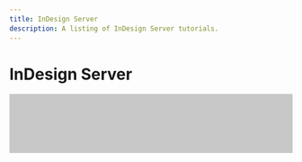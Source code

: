 ```yaml
---
title: InDesign Server
description: A listing of InDesign Server tutorials.
---
```


# InDesign Server

![Tutorial Hero Image](../assets/hero_placeholder.png)